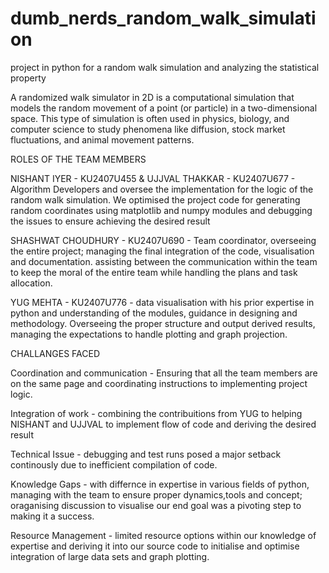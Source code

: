 # dumb_nerds_random_walk_simulation
project in python for a random walk simulation and analyzing the statistical property

A randomized walk simulator in 2D is a computational simulation that models the random movement of a point (or particle) in a two-dimensional space. This type of simulation is often used in physics, biology, and computer science to study phenomena like diffusion, stock market fluctuations, and animal movement patterns.

ROLES OF THE TEAM MEMBERS

NISHANT IYER - KU2407U455 & UJJVAL THAKKAR - KU2407U677 - Algorithm Developers and oversee the implementation for the logic of the random walk simulation. We optimised the project code for generating random coordinates using matplotlib and numpy modules and debugging the issues to ensure achieving the desired result

SHASHWAT CHOUDHURY - KU2407U690 - Team coordinator, overseeing the entire project; managing the final integration of the code, visualisation and documentation. assisting between the communication within the team to keep the moral of the entire team while handling the plans and task allocation.

YUG MEHTA - KU2407U776 - data visualisation with his prior expertise in python and understanding of the modules, guidance in designing and methodology. Overseeing the proper structure and output derived results, managing the expectations to handle plotting and graph projection.

CHALLANGES FACED

Coordination and communication - Ensuring that all the team members are on the same page and coordinating instructions to implementing project logic.

Integration of work - combining the contribuitions from YUG to helping NISHANT and UJJVAL to implement flow of code and deriving the desired result

Technical Issue - debugging and test runs posed a major setback continously due to inefficient compilation of code.

Knowledge Gaps - with differnce in expertise in various fields of python, managing with the team to ensure proper dynamics,tools and concept; oraganising discussion to visualise our end goal was a pivoting step to making it a success.

Resource Management - limited resource options within our knowledge of expertise and deriving it into our source code to initialise and optimise integration of large data sets and graph plotting.
